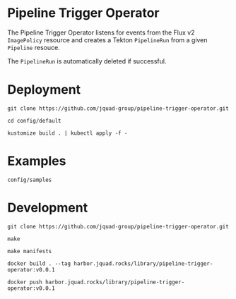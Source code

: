 # Pipeline Trigger Operator

The Pipeline Trigger Operator listens for events from the Flux v2 `ImagePolicy` resource and creates a Tekton `PipelineRun` from a given `Pipeline` resouce.

The `PipelineRun` is automatically deleted if successful. 

# Deployment

`git clone https://github.com/jquad-group/pipeline-trigger-operator.git`

`cd config/default`

`kustomize build . | kubectl apply -f -`

# Examples

`config/samples`

# Development

`git clone https://github.com/jquad-group/pipeline-trigger-operator.git`

`make`

`make manifests` 

`docker build . --tag harbor.jquad.rocks/library/pipeline-trigger-operator:v0.0.1`

`docker push harbor.jquad.rocks/library/pipeline-trigger-operator:v0.0.1`



